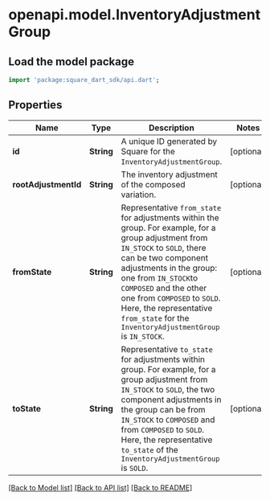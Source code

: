 # openapi.model.InventoryAdjustmentGroup

## Load the model package
```dart
import 'package:square_dart_sdk/api.dart';
```

## Properties
Name | Type | Description | Notes
------------ | ------------- | ------------- | -------------
**id** | **String** | A unique ID generated by Square for the `InventoryAdjustmentGroup`. | [optional] 
**rootAdjustmentId** | **String** | The inventory adjustment of the composed variation. | [optional] 
**fromState** | **String** | Representative `from_state` for adjustments within the group. For example, for a group adjustment from `IN_STOCK` to `SOLD`, there can be two component adjustments in the group: one from `IN_STOCK`to `COMPOSED` and the other one from `COMPOSED` to `SOLD`. Here, the representative `from_state` for the `InventoryAdjustmentGroup` is `IN_STOCK`. | [optional] 
**toState** | **String** | Representative `to_state` for adjustments within group. For example, for a group adjustment from `IN_STOCK` to `SOLD`, the two component adjustments in the group can be from `IN_STOCK` to `COMPOSED` and from `COMPOSED` to `SOLD`. Here, the representative `to_state` of the `InventoryAdjustmentGroup` is `SOLD`. | [optional] 

[[Back to Model list]](../README.md#documentation-for-models) [[Back to API list]](../README.md#documentation-for-api-endpoints) [[Back to README]](../README.md)


